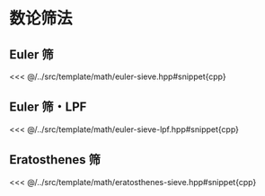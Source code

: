 # 数论筛法

## Euler 筛

<<< @/../src/template/math/euler-sieve.hpp#snippet{cpp}

## Euler 筛・LPF

<<< @/../src/template/math/euler-sieve-lpf.hpp#snippet{cpp}

## Eratosthenes 筛

<<< @/../src/template/math/eratosthenes-sieve.hpp#snippet{cpp}
